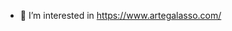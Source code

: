 - 👀 I’m interested in https://www.artegalasso.com/

<!---
Terence-art/Terence-art is a ✨ special ✨ repository because its `README.md` (this file) appears on your GitHub profile.
You can click the Preview link to take a look at your changes.
--->
